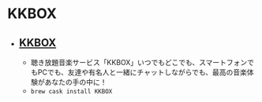 # KKBOX
- [KKBOX](https://www.kkbox.com/)
  - 
  - 聴き放題音楽サービス「KKBOX」いつでもどこでも、スマートフォンでもPCでも、友達や有名人と一緒にチャットしながらでも、最高の音楽体験があなたの手の中に！
  - `brew cask install KKBOX`
